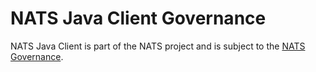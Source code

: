 # NATS Java Client Governance

NATS Java Client is part of the NATS project and is subject to the [NATS Governance](https://github.com/nats-io/nats-general/blob/master/GOVERNANCE.md).
